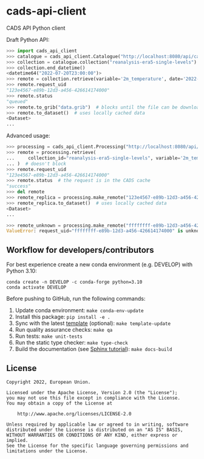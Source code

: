 # cads-api-client

CADS API Python client

Draft Python API:

```python
>>> import cads_api_client
>>> catalogue = cads_api_client.Catalogue("http://localhost:8080/api/catalogue")
>>> collection = catalogue.collection("reanalysis-era5-single-levels")
>>> collection.end_datetime()
<datetime64("2022-07-20T23:00:00")>
>>> remote = collection.retrieve(variable='2m_temperature', date='2022-07-01')  # doesn't block
>>> remote.request_uid
"123e4567-e89b-12d3-a456-426614174000"
>>> remote.status
"queued"
>>> remote.to_grib("data.grib")  # blocks until the file can be downloaded
>>> remote.to_dataset()  # uses locally cached data
<Dataset>
...

```

Advanced usage:

```python
>>> processing = cads_api_client.Processing("http://localhost:8080/api/processing")
>>> remote = processing.retrieve(
...     collection_id="reanalysis-era5-single-levels", variable='2m_temperature', date='2022-07-01'
... )  # doesn't block
>>> remote.request_uid
"123e4567-e89b-12d3-a456-426614174000"
>>> remote.status  # the request is in the CADS cache
"success"
>>> del remote
>>> remote_replica = processing.make_remote("123e4567-e89b-12d3-a456-426614174000")
>>> remote_replica.to_dataset()  # uses locally cached data
<Dataset>
...

>>> remote_unknown = processing.make_remote("ffffffff-e89b-12d3-a456-426614174000")
ValueError: request_uid="ffffffff-e89b-12d3-a456-426614174000" is unknown

```

## Workflow for developers/contributors

For best experience create a new conda environment (e.g. DEVELOP) with Python 3.10:

```
conda create -n DEVELOP -c conda-forge python=3.10
conda activate DEVELOP
```

Before pushing to GitHub, run the following commands:

1. Update conda environment: `make conda-env-update`
1. Install this package: `pip install -e .`
1. Sync with the latest [template](https://github.com/ecmwf-projects/cookiecutter-conda-package) (optional): `make template-update`
1. Run quality assurance checks: `make qa`
1. Run tests: `make unit-tests`
1. Run the static type checker: `make type-check`
1. Build the documentation (see [Sphinx tutorial](https://www.sphinx-doc.org/en/master/tutorial/)): `make docs-build`

## License

```
Copyright 2022, European Union.

Licensed under the Apache License, Version 2.0 (the "License");
you may not use this file except in compliance with the License.
You may obtain a copy of the License at

    http://www.apache.org/licenses/LICENSE-2.0

Unless required by applicable law or agreed to in writing, software
distributed under the License is distributed on an "AS IS" BASIS,
WITHOUT WARRANTIES OR CONDITIONS OF ANY KIND, either express or implied.
See the License for the specific language governing permissions and
limitations under the License.
```
